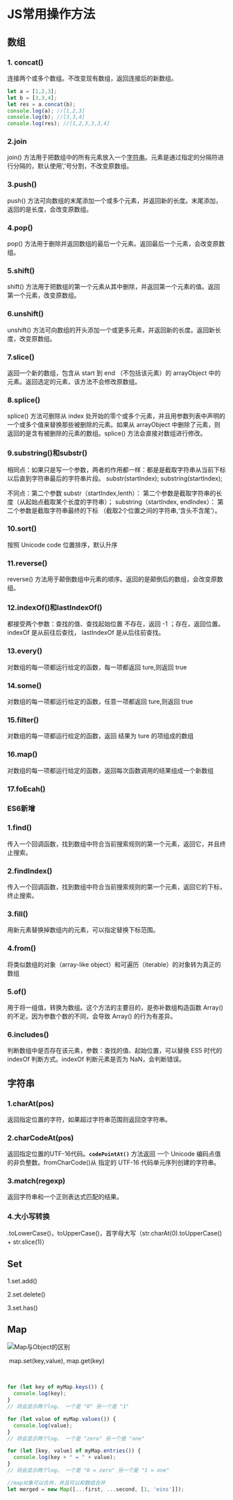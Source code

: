 # JS常用操作方法

## 数组

### 1. concat()

连接两个或多个数组。不改变现有数组，返回连接后的新数组。

```javascript
let a = [1,2,3]; 
let b = [3,3,4];
let res = a.concat(b); 
console.log(a); //[1,2,3]
console.log(b); //[3,3,4]
console.log(res); //[1,2,3,3,3,4]
```

### 2.join

join() 方法用于把数组中的所有元素放入一个[字符串](https://so.csdn.net/so/search?q=字符串&spm=1001.2101.3001.7020)。元素是通过指定的分隔符进行分隔的，默认使用’,'号分割，不改变原数组。

### 3.push()

push() 方法可向数组的末尾添加一个或多个元素，并返回新的长度。末尾添加，返回的是长度，会改变原数组。

### 4.pop()

pop() 方法用于删除并返回数组的最后一个元素。返回最后一个元素，会改变原数组。

### 5.shift()

shift() 方法用于把数组的第一个元素从其中删除，并返回第一个元素的值。返回第一个元素，改变原数组。

### 6.unshift()

unshift() 方法可向数组的开头添加一个或更多元素，并返回新的长度。返回新长度，改变原数组。

### 7.slice()

返回一个新的数组，包含从 start 到 end （不包括该元素）的 arrayObject 中的元素。返回选定的元素，该方法不会修改原数组。

### 8.splice()

splice() 方法可删除从 index 处开始的零个或多个元素，并且用参数列表中声明的一个或多个值来替换那些被删除的元素。如果从 arrayObject 中删除了元素，则返回的是含有被删除的元素的数组。splice() 方法会直接对数组进行修改。

### 9.substring()和substr()

相同点：如果只是写一个参数，两者的作用都一样：都是是截取字符串从当前下标以后直到字符串最后的字符串片段。
substr(startIndex);
substring(startIndex);

不同点：第二个参数
substr（startIndex,lenth）： 第二个参数是截取字符串的长度（从起始点截取某个长度的字符串）；
substring（startIndex, endIndex）： 第二个参数是截取字符串最终的下标 （截取2个位置之间的字符串,‘含头不含尾’）。

### 10.sort()

按照 Unicode code 位置排序，默认升序

### 11.reverse()

reverse() 方法用于颠倒数组中元素的顺序。返回的是颠倒后的数组，会改变原数组。

### 12.indexOf()和lastIndexOf()

都接受两个参数：查找的值、查找起始位置
不存在，返回 -1 ；存在，返回位置。indexOf 是从前往后查找， lastIndexOf 是从后往前查找。

### 13.every()

对数组的每一项都运行给定的函数，每一项都返回 ture,则返回 true

### 14.some()

对数组的每一项都运行给定的函数，任意一项都返回 ture,则返回 true

### 15.filter()

对数组的每一项都运行给定的函数，返回 结果为 ture 的项组成的数组

### 16.map()

对数组的每一项都运行给定的函数，返回每次函数调用的结果组成一个新数组

### 17.foEcah()

### ES6新增

### 1.find()

传入一个回调函数，找到数组中符合当前搜索规则的第一个元素，返回它，并且终止搜索。

### 2.findIndex()

传入一个回调函数，找到数组中符合当前搜索规则的第一个元素，返回它的下标，终止搜索。

### 3.fill()

用新元素替换掉数组内的元素，可以指定替换下标范围。

### 4.from()

将类似数组的对象（array-like object）和可遍历（iterable）的对象转为真正的数组

### 5.of()

用于将一组值，转换为数组。这个方法的主要目的，是弥补数组构造函数 Array() 的不足。因为参数个数的不同，会导致 Array() 的行为有差异。

### 6.includes()

判断数组中是否存在该元素，参数：查找的值、起始位置，可以替换 ES5 时代的 indexOf 判断方式。indexOf 判断元素是否为 NaN，会判断错误。

## **字符串**

### 1.charAt(pos)

返回指定位置的字符，如果超过字符串范围则返回空字符串。

### 2.charCodeAt(pos)

返回指定位置的UTF-16代码。**`codePointAt()`** 方法返回 一个 Unicode 编码点值的非负整数。fromCharCode()从 指定的 UTF-16 代码单元序列创建的字符串。

### 3.match(regexp)

返回字符串和一个正则表达式匹配的结果。

### 4.大小写转换

.toLowerCase()，toUpperCase()，首字母大写（str.charAt(0).toUpperCase() + str.slice(1)）

## Set

1.set.add()

2.set.delete()

3.set.has()

## Map

![Map与Object的区别](C:\Users\peipei\AppData\Roaming\Typora\typora-user-images\image-20220321170916472.png)

​				   map.set(key,value),   map.get(key)

​	

```javascript
for (let key of myMap.keys()) {
  console.log(key);
}
// 将会显示两个log。 一个是 "0" 另一个是 "1"

for (let value of myMap.values()) {
  console.log(value);
}
// 将会显示两个log。 一个是 "zero" 另一个是 "one"

for (let [key, value] of myMap.entries()) {
  console.log(key + " = " + value);
}
// 将会显示两个log。 一个是 "0 = zero" 另一个是 "1 = one"

//map对象可以合并，并且可以和数组合并
let merged = new Map([...first, ...second, [1, 'eins']]);
```

